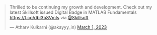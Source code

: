 <blockquote class="twitter-tweet"><p lang="en" dir="ltr">Thrilled to be continuing my growth and development. Check out my latest Skillsoft issued Digital Badge in MATLAB Fundamentals <a href="https://t.co/dbI3b8VmIs">https://t.co/dbI3b8VmIs</a> via <a href="https://twitter.com/Skillsoft?ref_src=twsrc%5Etfw">@Skillsoft</a></p>&mdash; Atharv Kulkarni (@akayyy_in) <a href="https://twitter.com/akayyy_in/status/1630860732081250304?ref_src=twsrc%5Etfw">March 1, 2023</a></blockquote> <script async src="https://platform.twitter.com/widgets.js" charset="utf-8"></script>
